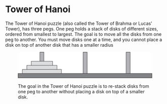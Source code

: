 # Tower of Hanoi

The Tower of Hanoi puzzle (also called the Tower of Brahma or Lucas' Tower), has three pegs. One peg holds a stack of disks of different sizes, ordered from smallest to largest. The goal is to move all the disks from one peg to another. You must move disks one at a time, and you cannot place a disk on top of another disk that has a smaller radius

<figure><img src="../.gitbook/assets/c05f007.jpg" alt=""><figcaption><p>The goal in the Tower of Hanoi puzzle is to re-stack disks from one peg to another without placing a disk on top of a smaller disk.</p></figcaption></figure>




